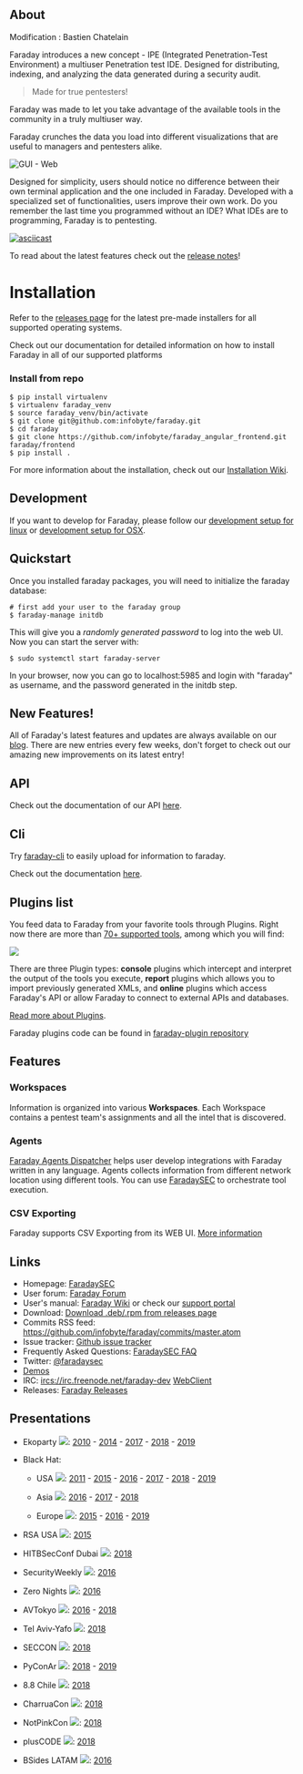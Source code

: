 ## About

Modification : Bastien Chatelain

Faraday introduces a new concept - IPE (Integrated Penetration-Test Environment) a multiuser Penetration test IDE. Designed for distributing, indexing, and analyzing the data generated during a security audit.

> Made for true pentesters!

Faraday was made to let you take advantage of the available tools in the community in a truly multiuser way.

Faraday crunches the data you load into different visualizations that are useful to managers and pentesters alike.

![GUI - Web](https://raw.github.com/wiki/infobyte/faraday/images/dashboard/dashboard.png)

Designed for simplicity, users should notice no difference between their own terminal application and the one included in Faraday. Developed with a specialized set of functionalities, users improve their own work. Do you remember the last time you programmed without an IDE? What IDEs are to programming, Faraday is to pentesting.

[![asciicast](https://asciinema.org/a/384132.svg)](https://asciinema.org/a/384132)

To read about the latest features check out the [release notes](https://github.com/infobyte/faraday/blob/master/RELEASE.md)!


# Installation

Refer to the [releases page](https://github.com/infobyte/faraday/releases) for the latest pre-made installers for all supported operating systems.

Check out our documentation for detailed information on how to install Faraday in all of our supported platforms

### Install from repo
```shell
$ pip install virtualenv
$ virtualenv faraday_venv
$ source faraday_venv/bin/activate
$ git clone git@github.com:infobyte/faraday.git
$ cd faraday
$ git clone https://github.com/infobyte/faraday_angular_frontend.git faraday/frontend
$ pip install .
```

For more information about the installation, check out our [Installation Wiki](https://github.com/infobyte/faraday/wiki/Install-Guide).

## Development

If you want to develop for Faraday, please follow our [development setup for linux](https://github.com/infobyte/faraday/wiki/Development-setup) or [development setup for OSX](https://github.com/infobyte/faraday/wiki/Development-Installation-OSX).

## Quickstart

Once you installed faraday packages, you will need to initialize the faraday database:

```
# first add your user to the faraday group
$ faraday-manage initdb
```

This will give you a *randomly generated password* to log into the web UI.
Now you can start the server with:

```
$ sudo systemctl start faraday-server
```

In your browser, now you can go to localhost:5985 and login with "faraday" as username, and the password generated in the initdb step.


## New Features!

All of Faraday's latest features and updates are always available on our [blog](https://medium.com/faraday).
There are new entries every few weeks, don't forget to check out our amazing new improvements on its latest entry!

## API

Check out the documentation of our API [here](https://api.faradaysec.com/).

## Cli

Try [faraday-cli](https://github.com/infobyte/faraday-cli) to easily upload for information to faraday.

Check out the documentation [here](https://docs.faraday-cli.faradaysec.com/).

## Plugins list

You feed data to Faraday from your favorite tools through Plugins. Right now there are more than [70+ supported tools](https://github.com/infobyte/faraday/wiki/Plugin-List), among which you will find:

![](https://raw.github.com/wiki/infobyte/faraday/images/plugins/Plugins.png)

There are three Plugin types: **console** plugins which intercept and interpret the output of the tools you execute, **report** plugins which allows you to import previously generated XMLs, and **online** plugins which access Faraday's API or allow Faraday to connect to external APIs and databases.

[Read more about Plugins](http://github.com/infobyte/faraday/wiki/Plugin-List).

Faraday plugins code can be found in [faraday-plugin repository](https://github.com/infobyte/faraday_plugins)

## Features

### Workspaces

Information is organized into various **Workspaces**. Each Workspace contains a pentest team's assignments and all the intel that is discovered.

### Agents

[Faraday Agents Dispatcher](https://github.com/infobyte/faraday_agent_dispatcher) helps user develop integrations with Faraday written in any language.
Agents collects information from different network location using different tools. You can use [FaradaySEC](https://www.faradaysec.com) to orchestrate tool execution.

### CSV Exporting

Faraday supports CSV Exporting from its WEB UI.
[More information](Exporting-the-information)

## Links

* Homepage: [FaradaySEC](https://www.faradaysec.com)
* User forum: [Faraday Forum](https://github.com/infobyte/faraday/issues)
* User's manual: [Faraday Wiki](https://github.com/infobyte/faraday/wiki) or check our [support portal](https://support.faradaysec.com/portal/home)
* Download: [Download .deb/.rpm from releases page](https://github.com/infobyte/faraday/releases)
* Commits RSS feed: https://github.com/infobyte/faraday/commits/master.atom
* Issue tracker: [Github issue tracker](https://github.com/infobyte/faraday/issues)
* Frequently Asked Questions: [FaradaySEC FAQ](https://github.com/infobyte/faraday/wiki/FAQ)
* Twitter: [@faradaysec](https://twitter.com/faradaysec)
* [Demos](https://github.com/infobyte/faraday/wiki/Demos)
* IRC: [ircs://irc.freenode.net/faraday-dev](ircs://irc.freenode.net/faraday-dev) [WebClient](https://webchat.freenode.net/?nick=wikiuser&channels=faraday-dev&prompt=1&uio=d4)
* Releases: [Faraday Releases](https://github.com/infobyte/faraday/releases/)

## Presentations

* Ekoparty ![](https://raw.github.com/wiki/infobyte/faraday/images/flags/argentina.png):
    [2010](http://vimeo.com/16516987) -
    [2014](https://www.youtube.com/watch?v=_j0T2S6Ppfo) -
    [2017](http://blog.infobytesec.com/2017/10/ekoparty-2017-review_23.html) -
    [2018](http://blog.infobytesec.com/2018/10/ekoparty-2018-review_18.html) -
    [2019](https://medium.com/faraday/ekoparty-2019-review-abd1940ac8c6?source=collection_home---4------5-----------------------)

* Black Hat:
    * USA ![](https://raw.github.com/wiki/infobyte/faraday/images/flags/usa.png):
        [2011](http://www.infobytesec.com/down/Faraday_BH2011_Arsenal.pdf) -
        [2015](https://www.blackhat.com/us-15/arsenal.html#faraday) -
        [2016](https://www.blackhat.com/us-16/arsenal.html#faraday) -
        [2017](https://www.blackhat.com/us-17/event-sponsors.html#faraday) -
        [2018](https://www.blackhat.com/us-18/event-sponsors.html#faraday) -
        [2019](https://medium.com/faraday/another-year-at-las-vegas-with-faraday-21b0edcf8d6?source=collection_home---4------8-----------------------)

    * Asia ![](https://raw.github.com/wiki/infobyte/faraday/images/flags/singapore.png):
        [2016](https://www.blackhat.com/asia-16/arsenal.html#faraday) -
        [2017](https://www.blackhat.com/asia-17/arsenal.html#faraday) -
        [2018](https://www.blackhat.com/asia-18/arsenal.html#faraday-v3-collaborative-penetration-test-and-vulnerability-management-platform)

    * Europe ![](https://raw.github.com/wiki/infobyte/faraday/images/flags/europe.png):
        [2015](https://www.blackhat.com/eu-15/arsenal.html#faraday) -
        [2016](https://www.blackhat.com/eu-16/arsenal.html#faraday) -
        [2019](https://medium.com/faraday/the-end-of-the-year-is-always-jam-packed-it-is-a-period-for-looking-back-and-celebrating-the-road-fcf5cb007a3a)

* RSA USA ![](https://raw.github.com/wiki/infobyte/faraday/images/flags/usa.png):
    [2015](https://www.rsaconference.com/events/us15/expo-sponsors/exhibitor-list/1782/infobyte-llc)

* HITBSecConf Dubai ![](https://raw.github.com/wiki/infobyte/faraday/images/flags/uae.png):
   [2018](https://conference.hitb.org/hitbsecconf2018dxb/hitb-armory/)

* SecurityWeekly ![](https://raw.github.com/wiki/infobyte/faraday/images/flags/usa.png):
   [2016](http://securityweekly.com/2016/08/02/security-weekly-475-federico-kirschbaum/)

* Zero Nights ![](https://raw.github.com/wiki/infobyte/faraday/images/flags/russia.png):
   [2016](https://www.slideshare.net/AlexanderLeonov2/enterprise-vulnerability-management-zeronights16)

* AVTokyo ![](https://raw.github.com/wiki/infobyte/faraday/images/flags/japan.png):
    [2016](http://en.avtokyo.org/avtokyo2016/event) -
    [2018](http://en.avtokyo.org/avtokyo2018/event)

* Tel Aviv-Yafo ![](https://raw.github.com/wiki/infobyte/faraday/images/flags/israel.png):
   [2018](https://www.meetup.com/infobyte/events/254031671/)

* SECCON ![](https://raw.github.com/wiki/infobyte/faraday/images/flags/japan.png):
   [2018](https://2018.seccon.jp/seccon/yorozu2018.html)


* PyConAr ![](https://raw.github.com/wiki/infobyte/faraday/images/flags/argentina.png):
   [2018](https://eventos.python.org.ar/events/pyconar2018/activity/75/) -
   [2019](https://eventos.python.org.ar/events/pyconar2019/activity/251/)

* 8.8 Chile ![](https://raw.github.com/wiki/infobyte/faraday/images/flags/chile.png):
   [2018](http://blog.infobytesec.com/2018/11/chronicles-of-trip-to-santiago-88-review.html)

* CharruaCon ![](https://raw.github.com/wiki/infobyte/faraday/images/flags/uruguay.png):
   [2018](https://charrua.org/presentaciones2018/Love_is_in_the_air__Reverse_Engineering_a_hitty_drone.pdf)

* NotPinkCon ![](https://raw.github.com/wiki/infobyte/faraday/images/flags/argentina.png):
   [2018](https://twitter.com/NotPinkCon)

* plusCODE ![](https://raw.github.com/wiki/infobyte/faraday/images/flags/argentina.png):
   [2018](http://pluscode.cc/portfolio_page/introduccion-practica-al-hardware-hacking/)

* BSides LATAM ![](https://raw.github.com/wiki/infobyte/faraday/images/flags/brazil.png):
   [2016](http://www.infobytesec.com/down/Faraday_BsideLatam_2016.pdf)
